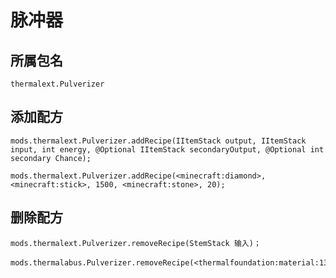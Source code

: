 # 脉冲器

## 所属包名

`thermalext.Pulverizer`

## 添加配方

```zenscript
mods.thermalext.Pulverizer.addRecipe(IItemStack output, IItemStack input, int energy, @Optional IItemStack secondaryOutput, @Optional int secondary Chance);

mods.thermalext.Pulverizer.addRecipe(<minecraft:diamond>, <minecraft:stick>, 1500, <minecraft:stone>, 20);
```

## 删除配方

```zenscript
mods.thermalext.Pulverizer.removeRecipe(StemStack 输入)；

mods.thermalabus.Pulverizer.removeRecipe(<thermalfoundation:material:136>)；
```